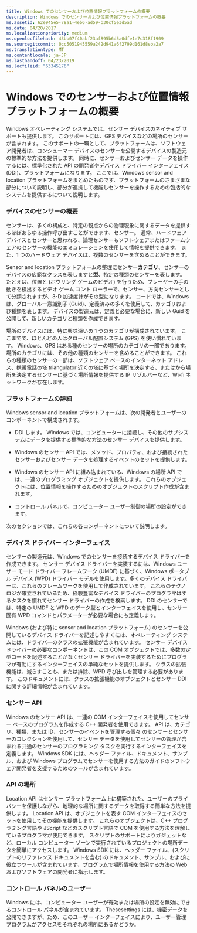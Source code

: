 ```yaml
---
title: Windows でのセンサーおよび位置情報プラットフォームの概要
description: Windows でのセンサーおよび位置情報プラットフォームの概要
ms.assetid: 62e945e5-78a1-4eb6-ad59-b30cf5e3d5ad
ms.date: 04/20/2017
ms.localizationpriority: medium
ms.openlocfilehash: 43bb07f40abf23af895b6d5a0dfe1e7c318f1909
ms.sourcegitcommit: 0cc5051945559a242d941a6f2799d161d8eba2a7
ms.translationtype: MT
ms.contentlocale: ja-JP
ms.lasthandoff: 04/23/2019
ms.locfileid: "63345176"
---
```

# <a name="introduction-to-the-sensor-and-location-platform-in-windows"></a>Windows でのセンサーおよび位置情報プラットフォームの概要


Windows オペレーティング システムでは、センサー デバイスのネイティブ サポートも提供します。 このサポートには、GPS デバイスなどの場所のセンサーが含まれます。 このサポートの一環として、プラットフォームは、ソフトウェア開発者は、コンシューマー デバイスのセンサーを公開するデバイスの製造元の標準的な方法を提供します。 同時に、センサーおよびセンサー データを操作するには、標準化された API の開発者やデバイス ドライバー インターフェイス (DDI)、プラットフォームになります。 ここでは、Windows sensor and location プラットフォームをまとめたものです、プラットフォームのさまざまな部分について説明し、部分が連携して機能しセンサーを操作するための包括的なシステムを提供するについて説明します。

### <a name="sensor-device-overview"></a>デバイスのセンサーの概要

センサーは、多くの構成と、特定の観点からの物理現象に関するデータを提供するほぼあらゆる操作呼び出すことができます、センサー。 通常、ハードウェア デバイスとセンサーと思われる、論理センサーもソフトウェアまたはファームウェアのセンサーの機能のエミュレーションを使用して情報を提供できます。 また、1 つのハードウェア デバイスは、複数のセンサーを含めることができます。

Sensor and location プラットフォームの整理にセンサー**カテゴリ**、センサーのデバイスの広範なクラスを表しますと**型**、特定の種類のセンサーを表します。 たとえば、位置と (ボウリング ゲームのビデオ) を行うため、プレーヤーの手の動きを検出するビデオ ゲーム コント ローラーで、センサー、方向センサーとして分類されますが、3-D 加速度計がその型になります。 コードでは、Windows は、グローバル一意識別子 (Guid)、定義済みの多くを使用して、カテゴリおよび種類を表します。 デバイスの製造元は、定義と必要な場合に、新しい Guid を公開して、新しいカテゴリと種類を作成できます。

場所のデバイスには、特に興味深いの 1 つのカテゴリが構成されています。 ここまでで、ほとんどの人はグローバル配置システム (GPS) を使い慣れています。 Windows、GPS はある種のセンサーの場所のカテゴリの一部であります。 場所のカテゴリには、その他の種類のセンサーを含めることができます。 これらの種類のセンサーの一部は、ソフトウェア ベースのインターネット アドレス、携帯電話の塔 triangulator 近くの塔に基づく場所を決定する、またはから場所を決定するセンサーに基づく場所情報を提供する IP リゾルバーなど、Wi-fi ネットワークが存在します。

### <a name="about-the-platform"></a>プラットフォームの詳細

Windows sensor and location プラットフォームは、次の開発者とユーザーのコンポーネントで構成されます。

-   DDI します。 Windows では、コンピューターに接続し、その他のサブシステムにデータを提供する標準的な方法のセンサー デバイスを提供します。

-   Windows のセンサー API では、メソッド、プロパティ、および接続されたセンサーおよびセンサー データを処理するイベントのセットを提供します。

-   Windows のセンサー API に組み込まれている、Windows の場所 API では、一連のプログラミング オブジェクトを提供します。 これらのオブジェクトには、位置情報を操作するためのオブジェクトのスクリプト作成が含まれます。

-   コントロール パネルで、コンピューター ユーザー制御の場所の設定ができます。

次のセクションでは、これらの各コンポーネントについて説明します。

### <a name="device-driver-interface"></a>デバイス ドライバー インターフェイス

センサーの製造元は、Windows でのセンサーを接続するデバイス ドライバーを作成できます。 センサー デバイス ドライバーを実装するには、Windows ユーザー モード ドライバー フレームワーク (UMDF) に基づく、Windows ポータブル デバイス (WPD) ドライバー モデルを使用します。多くのデバイス ドライバーは、これらのフレームワークを使用して作成されています。 これらのテクノロジが確立されているため、経験豊富なデバイス ドライバーのプログラマはするタスクを慣れてセンサー ドライバーの作成を検索します。 DDI のセンサーでは、特定の UMDF と WPD のデータ型とインターフェイスを使用し、センサー固有 WPD コマンドとパラメーターが必要な場合にも定義します。

Windows (および特に sensor and location プラットフォーム) のセンサーを公開しているデバイス ドライバーを記述しやすくには、オペレーティング システムには、ドライバーのクラスの拡張機能が含まれています。 センサー デバイス ドライバーの必要なコンポーネントは、この COM オブジェクトでは、多数の定型コードを記述することがなくセンサー ドライバーを実装するためにプログラマが有効にするインターフェイスの単純なセットを提供します。 クラスの拡張機能は、減らすことも、または排除、WPD 呼び出しを管理する必要があります。 このドキュメントには、クラスの拡張機能のオブジェクトとセンサー DDI に関する詳細情報が含まれています。

### <a name="sensor-api"></a>センサー API

Windows のセンサー API は、一連の COM インターフェイスを使用してセンサー ベースのプログラムを作成する C++ 開発者を使用できます。 API は、カテゴリ、種類、または ID、センサーのイベントを管理する個々 のセンサーとセンサーのコレクションを使用して、センサー データを使用してセンサーの管理が含まれる共通のセンサーのプログラミング タスクを実行するインターフェイスを定義します。 Windows SDK には、ヘッダー ファイル、ドキュメント、サンプル、および Windows プログラムでセンサーを使用する方法のガイドのソフトウェア開発者を支援するためのツールが含まれています。

### <a name="location-api"></a>API の場所

Location API はセンサー プラットフォーム上に構築された、ユーザーのプライバシーを保護しながら、地理的な場所に関するデータを取得する簡単な方法を提供します。 Location API は、オブジェクトを表す COM インターフェイスのセットを使用してその機能を提供します。 これらのオブジェクトは、C++ プログラミング言語や JScript などのスクリプト言語で COM を使用する方法を理解しているプログラマが使用できます。 スクリプトのサポートによりガジェットなど、ローカル コンピューター ゾーンで実行されているプロジェクトの場所データを簡単にアクセスします。 Windows SDK には、ヘッダー ファイル、(スクリプトのリファレンス ドキュメントを含む) のドキュメント、サンプル、およびに役立つツールが含まれています、プログラムで場所情報を使用する方法の Web およびソフトウェアの開発者に指示します。

### <a name="user-control-panel"></a>コントロール パネルのユーザー

Windows には、コンピューター ユーザーが有効または場所の設定を無効にできるコントロール パネルが含まれています。 Thesesettings には、機密データを公開できますが、ため、このユーザー インターフェイスにより、ユーザー管理プログラムがアクセスをそれぞれの場所にあるかどうか。

 

 




